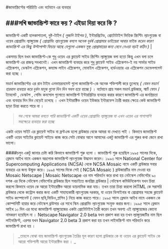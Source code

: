 #জাভাস্ক্রিপ্টের পরিচিতি এবং বর্তমানে এর ব্যবহার

###সখি জাভাস্ক্রিপ্ট কারে কয় ? এইডা দিয়া করে কি ?
---

জাভাস্ক্রিপ্ট একটি হালকাপাতলা, দুষ্ট-টাইপ _( লুজলি টাইপড )_, ইন্টারপ্রিটেড, প্রোটোটাইপ ভিত্তিক স্ক্রিপ্টিং ল্যাংগুয়েজ বা ওয়েব প্রোগ্রামিং ল্যাঙ্গুয়েজ _( প্রোগ্রামিং ল্যাংগুয়েজ বললে অনেক দুর্ধর্ষ প্রোগ্রামার ভাইয়েরা আবার মাইন্ড করেন কারণ জাভাস্ক্রিপ্ট এর কিছু উল্টাপাল্টা ফিচার আছে যেগুলো একজন সুস্থ প্রোগ্রামারের জন্য মেনে নেওয়া বড়ই কঠিন )_ |

একসময় ছিল যখন জাভাস্ক্রিপ্ট-কে শুধু ওয়েব এর ক্লায়েন্ট সাইড স্ক্রিপ্টিং ল্যাঙ্গুয়েজ বলা হতো কিন্তু এখন বলা চলে জাভাস্ক্রিপ্ট এর রাজত্ব সবখানেই। এখন জাভাস্ক্রিপ্ট ব্যবহার করে শুধু ক্লায়েন্ট সাইড এপ্লিকেশন-ই নয় সার্ভার সাইড এপ্লিকেশন, ডেস্কটপ এপ্লিকেশন, কম্যান্ড লাইন এপ্লিকেশন, মোবাইল এপ্লিকেশন, হার্ডওয়্যার এর এপ্লিকেশন ডেভেলপমেন্ট করা হচ্ছে ।

মডার্ন জাভাস্ক্রিপ্টের এর রান টাইম এনভায়রনমেন্ট গুলো জাভাস্ক্রিপ্ট-কে অনেক শক্তিশালী করে তুলেছে _( যেমন মডার্ন হারবাল ব্যবহার করে দুর্বল মানুষ গুলো দিন দিন সবল হয়ে যাচ্ছে )_ । বর্তমানে প্রায় সকল মডার্ন ব্রাউজার, স্মার্ট ফোন / ট্যাবলেট , ডেস্কটপ , গেমিং কনসোল গুলোতে জাভাস্ক্রিপ্ট ইন্টারপ্রিটার ব্যবহার করার কারণে জাভাস্ক্রিপ্ট এর জনপ্রিয়তা এবং ব্যবহার দিন দিন বেড়েই চলেছে । এখন ইন্টারাক্টিভ ওয়েব ইউজার ইন্টারফেস তৈরী করার ক্ষেত্রে কেউ জাভাস্ক্রিপ্ট ছাড়া চিন্তা করতে পারে না ।

>_সব শেষে আমরা বলতে পারি জাভাস্ক্রিপ্ট একটি ওয়েব প্রোগ্রামিং ল্যাঙ্গুয়েজ যা এখন ওয়েব এর পাশাপাশি সবক্ষেত্রে ব্যবহার করা হচ্ছে_

একটা ওয়েব সাইট এর ক্লায়েন্ট সাইড বা ফ্রন্টএন্ড হলো ব্রাউজার থেকে আমরা যা দেখতে পাই । কিভাবে জাভাস্ক্রিপ্ট একটি ওয়েব সাইটের ক্লায়েন্ট সাইডে কাজ করে সেটা বোঝার আগে আমাদের একটু জাভাস্ক্রিপ্ট এর শুরুর কথা জেনে রাখা ভালো।

####চলুন একটু জানার চেষ্টা করি কিভাবে জাভাস্ক্রিপ্ট শুরু হলো ।
জাভাস্ক্রিপ্ট শুরু হয়েছিল ১৯৯৫ সালের দিকে, ব্রেন্ডান আইখ নামে একজন ভদ্রলোক জাভাস্ক্রিপ্ট ল্যাংগুয়েজ উদ্ধাবন করেন।
১৯৯৩ সালে National Center for Supercomputing Applications (NCSA) থেকে NCSA Mosaic নামে একটি ব্রাউজার সবার ব্যবহার এর জন্য উন্মুক্ত করে। ১৯৯৪ সালের দিকে সেই ( NCSA Mosaic ) ব্রাউজারটির  নাম দেওয়া হয় Mosaic Netscape | Mosaic Netscape এর নাম পরিবর্তন করে রাখা হয় নেটস্কেপ নেভিগেটর ৯০ দশক এর দিকে নেটস্কেপ নেভিগেটর ব্রাউজার ছিল সবচাইতে জনপ্রিয় ব্রাউজার | নেটস্কেপ কমিউনিকেশন যখন চিন্তা করলো কিভাবে ওয়েব কে আরো ইন্টারেক্টিভ আরো ডায়নামিক করা যায়। তখন তারা চিন্তা করলো HTML কে সরাসরি ব্রাউজার থেকে কন্ট্রোল করার জন্য একটি সাহায্যকারী ল্যাংগুয়েজ দরকার, যা ওয়েব ডিসাইনার বা প্রোগ্রামার সহজে ক্লায়েন্ট সাইড কম্পোনেন্ট ( যেমন ছবি,ভিডিও,প্লাগিন ) নিয়ে কাজ করতে পারে। ১৯৯৫ সালে ব্রেন্ডান আইখ নামে একজন কে কোম্পানিটি হায়ার করে নেটস্কেপ ব্রাউসার এর সাথে স্কিম প্রোগ্রামিং ল্যাংগুয়েজ সংযুক্ত করার জন্য। ১৯৯৫ সালে ব্রেন্ডান আইখ ১০ দিন এর মধ্যে জাভাস্ক্রিপ্ট ল্যাঙ্গুয়েজের একটা প্রোটোটাইপ তৈরী করেন তখন অবশ্য এই  ল্যাঙ্গুয়েজের কোনো নামকরণ হয়েছিল না । Netscape Navigator 2.0 beta যখন প্রকাশ করা হয় তখন ল্যাঙ্গুয়েজটির নাম ছিল লাইভস্ক্রিপ্ট, এরপর যখন Navigator 2.0 beta 3 প্রকাশ করা হয় তখন লাইভস্ক্রিপ্ট নাম পরিবর্তন করে জাভাস্ক্রিপ্ট রাখা হয় ।

>_তাহলে বোঝা যায় জাভাস্ক্রিপ্ট ল্যাংগুয়েজ তৈরির মূল কারণ হলো ব্রাউজার কে বা ওয়েব এর ক্লায়েন্ট সাইড কে আরো শক্তিশালী আরো ইন্টারাক্টিভ করা । _
